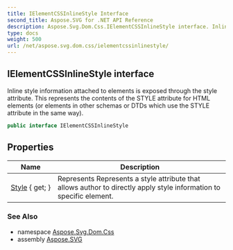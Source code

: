 ```yaml
---
title: IElementCSSInlineStyle Interface
second_title: Aspose.SVG for .NET API Reference
description: Aspose.Svg.Dom.Css.IElementCSSInlineStyle interface. Inline style information attached to elements is exposed through the style attribute. This represents the contents of the STYLE attribute for HTML elements or elements in other schemas or DTDs which use the STYLE attribute in the same way
type: docs
weight: 500
url: /net/aspose.svg.dom.css/ielementcssinlinestyle/
---
```

## IElementCSSInlineStyle interface

Inline style information attached to elements is exposed through the style attribute. This represents the contents of the STYLE attribute for HTML elements (or elements in other schemas or DTDs which use the STYLE attribute in the same way).

```csharp
public interface IElementCSSInlineStyle
```

## Properties

| Name | Description |
| --- | --- |
| [Style](../../aspose.svg.dom.css/ielementcssinlinestyle/style/) { get; } | Represents Represents a style attribute that allows author to directly apply style information to specific element. |

### See Also

* namespace [Aspose.Svg.Dom.Css](../../aspose.svg.dom.css/)
* assembly [Aspose.SVG](../../)
